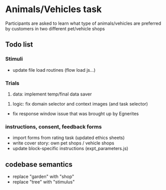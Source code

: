 # Animals/Vehicles task

Participants are asked to learn what type of animals/vehicles are preferred by customers in two different pet/vehicle shops


## Todo list

### Stimuli
- update file load routines (flow load js...)

### Trials

1. data: implement temp/final data saver
<!-- 1. visuals: fixation cross during cue and feedback interval -->
<!-- 1. visuals: remoev overlap between response visuals and stimulus, move pos params to expt_parameters.js file -->
<!-- 1. visuals: context blue/orange shops (background images) with blue/orange frames. bg image blurred after ctx period  -->
<!-- 1. visuals: dark frame around stimulus image, to create stronger contrast -->
<!-- 1. visuals: UNDO THIS keep ctx blurred during resp and feedback period (looks better). perhaps decrease blur lvl -->
<!-- 1. logic: prevent expt from continuing once stopExperiment has been called -->
<!-- 1. visuals: dark background, white font for instr -->
1. logic: fix domain selector and context images (and task selector)

- fix response window issue that was brought up by Egnerites 

### instructions, consent, feedback forms
- import forms from rating task (updated ethics sheets)
- write cover story: own pet shops / vehicle shops
- update block-specific instructions (expt_parameters.js)

## codebase semantics
- replace "garden" with "shop"
- replace "tree" with "stimulus"
